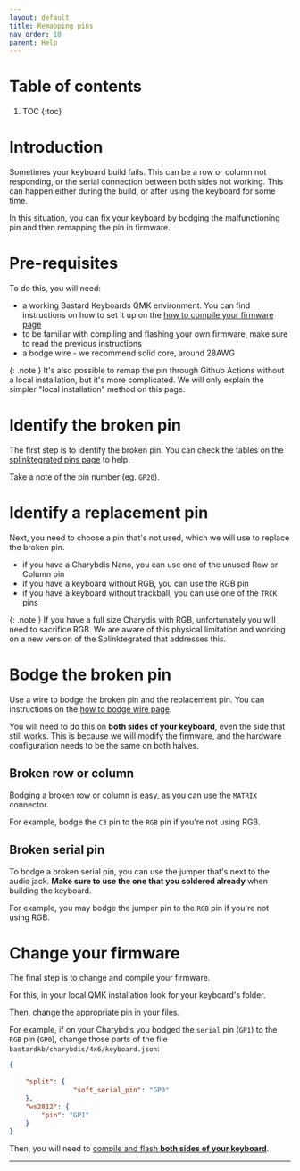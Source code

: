 ```yaml
---
layout: default
title: Remapping pins
nav_order: 10
parent: Help
---
```



# Table of contents

1. TOC
{:toc}

# Introduction

Sometimes your keyboard build fails. 
This can be a row or column not responding, or the serial connection between both sides not working.
This can happen either during the build, or after using the keyboard for some time.

In this situation, you can fix your keyboard by bodging the malfunctioning pin and then remapping the pin in firmware.

# Pre-requisites

To do this, you will need:

- a working Bastard Keyboards QMK environment. You can find instructions on how to set it up on the [how to compile your firmware page][install]
- to be familiar with compiling and flashing your own firmware, make sure to read the previous instructions
- a bodge wire - we recommend solid core, around 28AWG

{: .note }
It's also possible to remap the pin through Github Actions without a local installation, but it's more complicated. We will only explain the simpler "local installation" method on this page.

# Identify the broken pin

The first step is to identify the broken pin. You can check the tables on the [splinktegrated pins page][pins] to help.

Take a note of the pin number (eg. `GP20`).

# Identify a replacement pin

Next, you need to choose a pin that's not used, which we will use to replace the broken pin.

- if you have a Charybdis Nano, you can use one of the unused Row or Column pin
- if you have a keyboard without RGB, you can use the RGB pin
- if you have a keyboard without trackball, you can use one of the `TRCK` pins

{: .note }
If you have a full size Charydis with RGB, unfortunately you will need to sacrifice RGB. We are aware of this physical limitation and working on a new version of the Splinktegrated that addresses this.

# Bodge the broken pin

Use a wire to bodge the broken pin and the replacement pin. You can instructions on the [how to bodge wire page][bodge]. 

You will need to do this on **both sides of your keyboard**, even the side that still works. This is because we will modify the firmware, and the hardware configuration needs to be the same on both halves.

## Broken row or column

Bodging a broken row or column is easy, as you can use the `MATRIX` connector.

For example, bodge the `C3` pin to the `RGB` pin if you're not using RGB.

## Broken serial pin

To bodge a broken serial pin, you can use the jumper that's next to the audio jack. **Make sure to use the one that you soldered already** when building the keyboard.

For example, you may bodge the jumper pin to the `RGB` pin if you're not using RGB.

# Change your firmware

The final step is to change and compile your firmware.

For this, in your local QMK installation look for your keyboard's folder.

Then, change the appropriate pin in your files.

For example, if on your Charybdis you bodged the `serial` pin (`GP1`) to the `RGB` pin (`GP0`), change those parts of the file `bastardkb/charybdis/4x6/keyboard.json`:

```json
{
    
    "split": {
                "soft_serial_pin": "GP0"
    },    
    "ws2812": {
        "pin": "GP1"
    }
}

```

Then, you will need to [compile and flash **both sides of your keyboard**][install].

---

[install]: {{site.baseurl}}/fw/compile-firmware.html
[bodge]: {{site.baseurl}}/help/diagnose_broken_trace.html
[pins]: {{site.baseurl}}/hw/pins.html
[bodge]: {{site.baseurl}}/help/bodge_wiring.html

